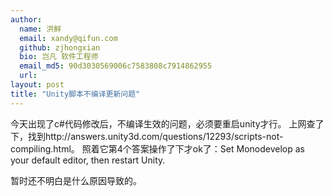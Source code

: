 ```yaml
---
author:
  name: 洪鲜
  email: xandy@qifun.com
  github: zjhongxian
  bio: 岂凡 软件工程师
  email_md5: 90d3030569006c7583808c7914862955
  url: 
layout: post
title: "Unity脚本不编译更新问题"
---
```


今天出现了c#代码修改后，不编译生效的问题，必须要重启unity才行。
上网查了下，找到http://answers.unity3d.com/questions/12293/scripts-not-compiling.html。
照着它第4个答案操作了下才ok了：Set Monodevelop as your default editor, then restart Unity.

暂时还不明白是什么原因导致的。
